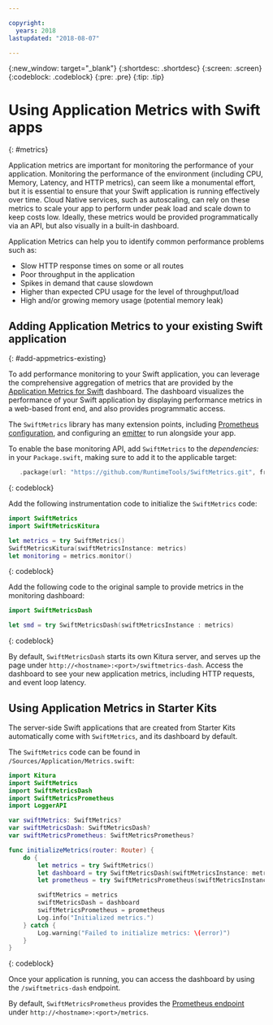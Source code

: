 ```yaml
---

copyright:
  years: 2018
lastupdated: "2018-08-07"

---
```


{:new_window: target="_blank"}
{:shortdesc: .shortdesc}
{:screen: .screen}
{:codeblock: .codeblock}
{:pre: .pre}
{:tip: .tip}

# Using Application Metrics with Swift apps
{: #metrics}

Application metrics are important for monitoring the performance of your application. Monitoring the performance of the environment (including CPU, Memory, Latency, and HTTP metrics), can seem like a monumental effort, but it is essential to ensure that your Swift application is running effectively over time. Cloud Native services, such as autoscaling, can rely on these metrics to scale your app to perform under peak load and scale down to keep costs low. Ideally, these metrics would be provided programmatically via an API, but also visually in a built-in dashboard.

Application Metrics can help you to identify common performance problems such as:

* Slow HTTP response times on some or all routes
* Poor throughput in the application
* Spikes in demand that cause slowdown
* Higher than expected CPU usage for the level of throughput/load
* High and/or growing memory usage (potential memory leak)


## Adding Application Metrics to your existing Swift application
{: #add-appmetrics-existing}

To add performance monitoring to your Swift application, you can leverage the comprehensive aggregation of metrics that are provided by the [Application Metrics for Swift](https://developer.ibm.com/swift/monitoring-diagnostics/application-metrics-for-swift/) dashboard. The dashboard visualizes the performance of your Swift application by displaying performance metrics in a web-based front end, and also provides programmatic access.

The `SwiftMetrics` library has many extension points, including [Prometheus configuration](https://github.com/RuntimeTools/SwiftMetrics#prometheus-support), and configuring an [emitter](https://github.com/RuntimeTools/SwiftMetrics#prometheus-support) to run alongside your app.

To enable the base monitoring API, add `SwiftMetrics` to the *dependencies:* in your `Package.swift`, making sure to add it to the applicable target:
```swift
   .package(url: "https://github.com/RuntimeTools/SwiftMetrics.git", from: "2.4.0")
```
{: codeblock}

Add the following instrumentation code to initialize the `SwiftMetrics` code:
```swift
import SwiftMetrics
import SwiftMetricsKitura

let metrics = try SwiftMetrics()
SwiftMetricsKitura(swiftMetricsInstance: metrics)
let monitoring = metrics.monitor()
```
{: codeblock}

Add the following code to the original sample to provide metrics in the monitoring dashboard:
```swift
import SwiftMetricsDash

let smd = try SwiftMetricsDash(swiftMetricsInstance : metrics)
```  
{: codeblock}

By default, `SwiftMetricsDash` starts its own Kitura server, and serves up the page under  `http://<hostname>:<port>/swiftmetrics-dash`. Access the dashboard to see your new application metrics, including HTTP requests, and event loop latency.

## Using Application Metrics in Starter Kits

The server-side Swift applications that are created from Starter Kits automatically come with `SwiftMetrics`, and its dashboard by default.

The `SwiftMetrics` code can be found in `/Sources/Application/Metrics.swift`:
```swift
import Kitura
import SwiftMetrics
import SwiftMetricsDash
import SwiftMetricsPrometheus
import LoggerAPI

var swiftMetrics: SwiftMetrics?
var swiftMetricsDash: SwiftMetricsDash?
var swiftMetricsPrometheus: SwiftMetricsPrometheus?

func initializeMetrics(router: Router) {
    do {
        let metrics = try SwiftMetrics()
        let dashboard = try SwiftMetricsDash(swiftMetricsInstance: metrics, endpoint: router)
        let prometheus = try SwiftMetricsPrometheus(swiftMetricsInstance: metrics, endpoint: router)

        swiftMetrics = metrics
        swiftMetricsDash = dashboard
        swiftMetricsPrometheus = prometheus
        Log.info("Initialized metrics.")
    } catch {
        Log.warning("Failed to initialize metrics: \(error)")
    }
}
```
{: codeblock}

Once your application is running, you can access the dashboard by using the `/swiftmetrics-dash` endpoint.

By default, `SwiftMetricsPrometheus` provides the [Prometheus endpoint](https://prometheus.io/) under `http://<hostname>:<port>/metrics`.
